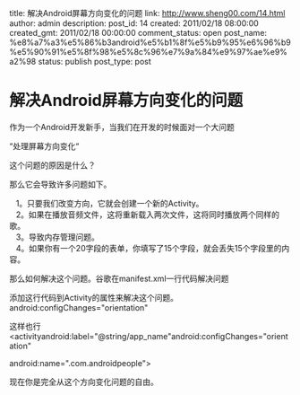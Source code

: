 title: 解决Android屏幕方向变化的问题
link: http://www.sheng00.com/14.html
author: admin
description: 
post_id: 14
created: 2011/02/18 08:00:00
created_gmt: 2011/02/18 00:00:00
comment_status: open
post_name: %e8%a7%a3%e5%86%b3android%e5%b1%8f%e5%b9%95%e6%96%b9%e5%90%91%e5%8f%98%e5%8c%96%e7%9a%84%e9%97%ae%e9%a2%98
status: publish
post_type: post

# 解决Android屏幕方向变化的问题

作为一个Android开发新手，当我们在开发的时候面对一个大问题  
  
“处理屏幕方向变化“  
  
这个问题的原因是什么？  
  
那么它会导致许多问题如下。  
  
   1。只要我们改变方向，它就会创建一个新的Activity。  
   2。如果在播放音频文件，这将重新载入两次文件，这将同时播放两个同样的歌。  
   3。导致内存管理问题。  
   4。如果你有一个20字段的表单，你填写了15个字段，就会丢失15个字段里的内容。  
  
那么如何解决这个问题。谷歌在manifest.xml一行代码解决问题  
  
添加这行代码到Activity的属性来解决这个问题。  
android:configChanges="orientation"  
  
这样也行  
<activityandroid:label="@string/app_name"android:configChanges="orientation"

  

android:name=".com.androidpeople">

  
  
现在你是完全从这个方向变化问题的自由。